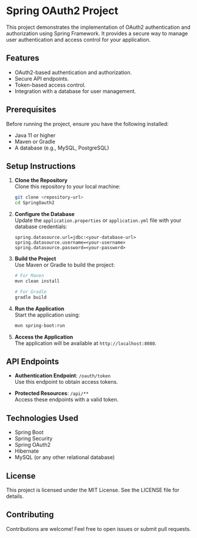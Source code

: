# Spring OAuth2 Project

This project demonstrates the implementation of OAuth2 authentication and authorization using Spring Framework. It provides a secure way to manage user authentication and access control for your application.

## Features

- OAuth2-based authentication and authorization.
- Secure API endpoints.
- Token-based access control.
- Integration with a database for user management.

## Prerequisites

Before running the project, ensure you have the following installed:

- Java 11 or higher
- Maven or Gradle
- A database (e.g., MySQL, PostgreSQL)

## Setup Instructions

1. **Clone the Repository**  
   Clone this repository to your local machine:

   ```bash
   git clone <repository-url>
   cd SpringOauth2
   ```

2. **Configure the Database**  
   Update the `application.properties` or `application.yml` file with your database credentials:

   ```properties
   spring.datasource.url=jdbc:<your-database-url>
   spring.datasource.username=<your-username>
   spring.datasource.password=<your-password>
   ```

3. **Build the Project**  
   Use Maven or Gradle to build the project:

   ```bash
   # For Maven
   mvn clean install

   # For Gradle
   gradle build
   ```

4. **Run the Application**  
   Start the application using:

   ```bash
   mvn spring-boot:run
   ```

5. **Access the Application**  
   The application will be available at `http://localhost:8080`.

## API Endpoints

- **Authentication Endpoint**: `/oauth/token`  
  Use this endpoint to obtain access tokens.

- **Protected Resources**: `/api/**`  
  Access these endpoints with a valid token.

## Technologies Used

- Spring Boot
- Spring Security
- Spring OAuth2
- Hibernate
- MySQL (or any other relational database)

## License

This project is licensed under the MIT License. See the LICENSE file for details.

## Contributing

Contributions are welcome! Feel free to open issues or submit pull requests.
